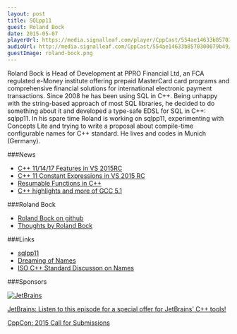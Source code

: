 ```yaml
---
layout: post
title: SQLpp11
guest: Roland Bock
date: 2015-05-07
playerUrl: https://media.signalleaf.com/player/CppCast/554ae14633b8570300079b49/
audioUrl: http://media.signalleaf.com/CppCast/554ae14633b8570300079b49/rss/cppcast-010.mp3
guestImage: roland-bock.png
---
```


Roland Bock is Head of Development at PPRO Financial Ltd, an FCA regulated e-Money institute offering prepaid MasterCard card programs and comprehensive financial solutions for international electronic payment transactions. Since 2008 he has been using SQL in C++. Being unhappy with the string-based approach of most SQL libraries, he decided to do something about it and developed a type-safe EDSL for SQL in C++: sqlpp11. In his spare time Roland is working on sqlpp11, experimenting with Concepts Lite and trying to write a proposal about compile-time configurable names for C++ standard. He lives and codes in Munich (Germany).


###News

 - [C++ 11/14/17 Features in VS 2015RC](http://blogs.msdn.com/b/vcblog/archive/2015/04/29/c-11-14-17-features-in-vs-2015-rc.aspx)
 - [C++ 11 Constant Expressions in VS 2015 RC](http://blogs.msdn.com/b/vcblog/archive/2015/04/29/c-11-constant-expressions-in-visual-studio-2015-rc.aspx)
 - [Resumable Functions in C++](http://blogs.msdn.com/b/vcblog/archive/2015/04/29/more-about-resumable-functions-in-c.aspx)
 - [C++ highlights and more of GCC 5.1](http://meetingcpp.com/index.php/br/items/the-c-highlights-and-more-of-gcc-51.html)
 
###Roland Bock

 - [Roland Bock on github](https://github.com/rbock)
 - [Thoughts by Roland Bock](http://cpp.eudoxos.de/)

###Links

 - [sqlpp11](https://github.com/rbock/sqlpp11)
 - [Dreaming of Names](http://cpp.eudoxos.de/dreaming-of-names/)
 - [ISO C++ Standard Discusson on Names](https://groups.google.com/a/isocpp.org/forum/#!msg/std-proposals/hYh3hWB0mwg/mDgCErbUXbMJ)

###Sponsors

[![JetBrains](/468x60_jetbrains.jpg)](https://www.jetbrains.com/cpp/?utm_source=cppcast&utm_medium=podcast&utm_content=cppcast-podcast&utm_campaign=cpp)

[JetBrains: Listen to this episode for a special offer for JetBrains' C++ tools!](https://www.jetbrains.com/cpp/?utm_source=cppcast&utm_medium=podcast&utm_content=cppcast-podcast&utm_campaign=cpp)

[CppCon: 2015 Call for Submissions](http://cppcon.org/call-for-submissions-2015/)
